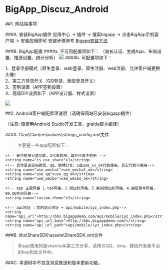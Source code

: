 # BigApp_Discuz_Android

##1. 网站端事项

###A. 安装BigApp插件
应用中心 -> 插件 -> 搜索bigapp -> 点击BigApp手机客户端 -> 安装应用即可
安装步骤参考 [Bigapp安装方法](http://addon.discuz.com/?@bigapp.plugin.doc/install_step)
  
###B. BigApp配置
####a. 不可用配置项如下：
（站长认证、生成App、布局设置、推送设置、统计分析）
![](https://github.com/BigAppOS/BigApp_Discuz_Android/blob/master/screenshots/1.png)
####b. 可配置项如下：
>
1、登录注册模式（原生登录、web登录、原生注册、web注册、允许客户端更换头像）  
2、第三方登录开关（QQ登录、微信登录开关）  
3、签到设置（APP签到设置）  
4、高级DIY设置如下（APP设计器、样式设置）
>>
  ![](https://github.com/BigAppOS/BigApp_Discuz_Android/blob/master/screenshots/2.png)

##2. Android客户端配置项说明（请确保网站已安装bigapp插件）

（注意: 请使用Android Studio开发工具，gralde脚本编译）

###A. Clan\Clan\res\values\strings_config.xml文件
>主要是一些app配置如下：

    <!-- 是否启用分享功能，1代表启用，其它代表不启用 -->
    <string name="is_use_share">1</string>
    <!-- 具体是否启用微信、qq、微博分享，1或use_xx_ok代表使用，其它代表不使用-->
    <string name="use_wechat">use_wechat_ok</string>
    <string name="use_qq">use_qq_ok</string>
    <string name="use_weibo">use_weibo_ok</string>
    
    <!-- app 主题风格 1.tab风格，2.侧边栏风格，3.类QQ侧边栏风格，4.抽屉菜单风格, 99.QQ空间风格-->
    <string name="custom_theme">1</string>
    
    <!-- api地址 ：您的站点地址 + api/mobile/iyz_index.php-->
    <string name="api_url">http://bbs.bigappdemo.com/api/mobile/iyz_index.php</string>
    <string name="api_url_base">http://bbs.bigappdemo.com/</string>
    <string name="api_url_path">api/mobile/iyz_index.php</string>
  
###B. libs\ShareSDK\assets\ShareSDK.xml文件
>本app使用的是sharesdk第三方分享，请拷贝QQ、sina、微信开发者平台的key到此文件中。

###C. 本源码中不包含消息推送和版本更新功能。
